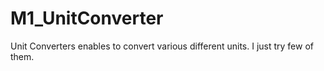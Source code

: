 # M1_UnitConverter
Unit Converters enables to convert various different units. I just try few of them.
